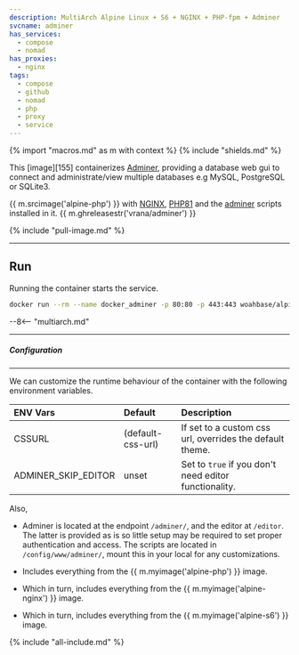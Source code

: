 ```yaml
---
description: MultiArch Alpine Linux + S6 + NGINX + PHP-fpm + Adminer
svcname: adminer
has_services:
  - compose
  - nomad
has_proxies:
  - nginx
tags:
  - compose
  - github
  - nomad
  - php
  - proxy
  - service
---
```


{% import "macros.md" as m with context %}
{% include "shields.md" %}

This [image][155] containerizes [Adminer][3], providing a database web gui to
connect and administrate/view multiple databases e.g MySQL, PostgreSQL or
SQLite3.

{{ m.srcimage('alpine-php') }} with [NGINX][1], [PHP81][2] and the
[adminer][4] scripts installed in it. {{ m.ghreleasestr('vrana/adminer') }}

{% include "pull-image.md" %}

---
Run
---

Running the container starts the service.

``` sh
docker run --rm --name docker_adminer -p 80:80 -p 443:443 woahbase/alpine-adminer
```

--8<-- "multiarch.md"

---
##### Configuration
---

We can customize the runtime behaviour of the container with the
following environment variables.

| ENV Vars            | Default           | Description
| :---                | :---              | :---
| CSSURL              | (default-css-url) | If set to a custom css url, overrides the default theme.
| ADMINER_SKIP_EDITOR | unset             | Set to `true` if you don't need editor functionality.

Also,

* Adminer is located at the endpoint `/adminer/`, and the editor
  at `/editor`.  The latter is provided as is so little setup may
  be required to set proper authentication and access. The scripts
  are located in `/config/www/adminer/`, mount this in your local
  for any customizations.

* Includes everything from the {{ m.myimage('alpine-php') }} image.

* Which in turn, includes everything from the {{ m.myimage('alpine-nginx') }} image.

* Which in turn, includes everything from the {{ m.myimage('alpine-s6') }} image.

[1]: https://nginx.org
[2]: http://php.net/
[3]: https://www.adminer.org/
[4]: https://github.com/vrana/adminer/releases/latest
[5]: https://github.com/adminerevo/adminerevo/releases/latest

{% include "all-include.md" %}
